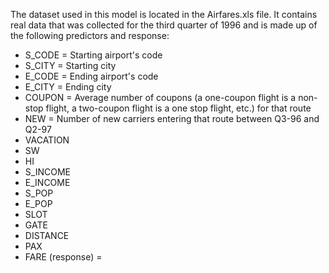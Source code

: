 The dataset used in this model is located in the Airfares.xls file. It contains real data that was collected for the third quarter of 1996 and is made up of the following predictors and response:
- S_CODE = Starting airport's code
- S_CITY = Starting city
- E_CODE = Ending airport's code
- E_CITY = Ending city
- COUPON = Average number of coupons (a one-coupon flight is a non-stop flight, a two-coupon flight is a one stop flight, etc.) for that route
- NEW = Number of new carriers entering that route between Q3-96 and Q2-97
- VACATION
- SW
- HI
- S_INCOME
- E_INCOME
- S_POP
- E_POP
- SLOT
- GATE
- DISTANCE
- PAX
- FARE (response) =
